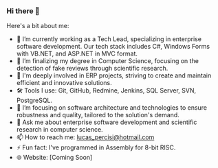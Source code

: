 ### Hi there 👋

<!--
**lucaspercisi/lucaspercisi** is a ✨ _special_ ✨ repository because its `README.md` (this file) appears on your GitHub profile.
-->

Here's a bit about me:

- 🔭 I’m currently working as a Tech Lead, specializing in enterprise software development. Our tech stack includes C#, Windows Forms with VB.NET, and ASP.NET in MVC format.
- 🌱 I’m finalizing my degree in Computer Science, focusing on the detection of fake reviews through scientific research.
- 👯 I'm deeply involved in ERP projects, striving to create and maintain efficient and innovative solutions.
- 🛠 Tools I use: Git, GitHub, Redmine, Jenkins, SQL Server, SVN, PostgreSQL.
- 🤔 I’m focusing on software architecture and technologies to ensure robustness and quality, tailored to the solution's demand.
- 💬 Ask me about enterprise software development and scientific research in computer science.
- 📫 How to reach me: lucas_percisi@hotmail.com
- ⚡ Fun fact: I've programmed in Assembly for 8-bit RISC.
- 🌐 Website: [Coming Soon]

